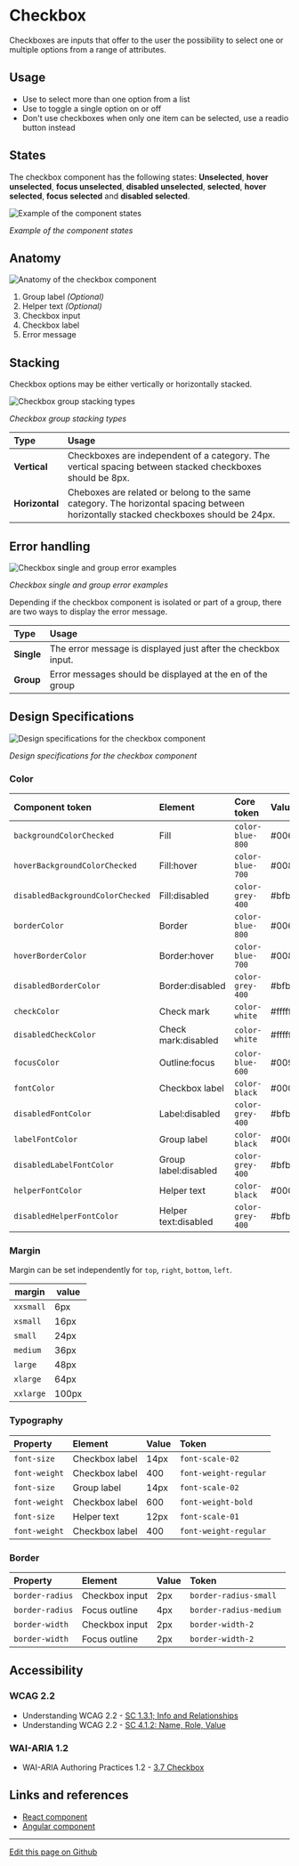 # Checkbox

Checkboxes are inputs that offer to the user the possibility to select one or multiple options from a range of attributes.

## Usage

* Use to select more than one option from a list
* Use to toggle a single option on or off
* Don't use checkboxes when only one item can be selected, use a readio button instead

## States

The checkbox component has the following states: **Unselected**, **hover unselected**, **focus unselected**, **disabled unselected**, **selected**, **hover selected**, **focus selected** and **disabled selected**.

![Example of the component states](images/checkbox_states.png)

_Example of the component states_

## Anatomy

![Anatomy of the checkbox component](images/checkbox_anatomy.png)

1. Group label _(Optional)_
2. Helper text _(Optional)_
3. Checkbox input
4. Checkbox label
5. Error message

## Stacking

Checkbox options may be either vertically or horizontally stacked.

![Checkbox group stacking types](images/checkbox_stack.png)

_Checkbox group stacking types_

| Type              | Usage                                                                                                                               |
| :---------------- | :-----------------------------------------------------------------------------------------------------------------------------------|
| **Vertical**      | Checkboxes are independent of a category. The vertical spacing between stacked checkboxes should be 8px.                            |
| **Horizontal**    | Cheboxes are related or belong to the same category. The horizontal spacing between horizontally stacked checkboxes should be 24px. |

## Error handling

![Checkbox single and group error examples](images/checkbox_error_handling.png)

_Checkbox single and group error examples_

Depending if the checkbox component is isolated or part of a group, there are two ways to display the error message.

| Type              | Usage                                                          |
| :---------------- | :------------------------------------------------------------- |
| **Single**        | The error message is displayed just after the checkbox input.  |
| **Group**         | Error messages should be displayed at the en of the group      |


## Design Specifications

![Design specifications for the checkbox component](images/checkbox_specs.png)

_Design specifications for the checkbox component_

### Color


| Component token                      | Element                           | Core token               | Value        |
| :----------------------------------- | :-------------------------------- | :----------------------- | :----------- |
| `backgroundColorChecked`             | Fill                              | `color-blue-800`         | #0067b3      |
| `hoverBackgroundColorChecked`        | Fill:hover                        | `color-blue-700`         | #0086e6      |
| `disabledBackgroundColorChecked`     | Fill:disabled                     | `color-grey-400`         | #bfbfbf      |
| `borderColor`                        | Border                            | `color-blue-800`         | #0067b3      |
| `hoverBorderColor`                   | Border:hover                      | `color-blue-700`         | #0086e6      |
| `disabledBorderColor`                | Border:disabled                   | `color-grey-400`         | #bfbfbf      |
| `checkColor`                         | Check mark                        | `color-white`            | #ffffff      |
| `disabledCheckColor`                 | Check mark:disabled               | `color-white`            | #ffffff      |
| `focusColor`                         | Outline:focus                     | `color-blue-600`         | #0095ff      |
| `fontColor`                          | Checkbox label                    | `color-black`            | #000000      |
| `disabledFontColor`                  | Label:disabled                    | `color-grey-400`         | #bfbfbf      |
| `labelFontColor`                     | Group label                       | `color-black`            | #000000      |
| `disabledLabelFontColor`             | Group label:disabled              | `color-grey-400`         | #bfbfbf      |
| `helperFontColor`                    | Helper text                       | `color-black`            | #000000      |
| `disabledHelperFontColor`            | Helper text:disabled              | `color-grey-400`         | #bfbfbf      |
### Margin

Margin can be set independently for `top`, `right`, `bottom`, `left`.

margin | value
-- | --
```xxsmall``` | 6px
```xsmall``` | 16px
```small``` | 24px
```medium``` | 36px
```large``` | 48px
```xlarge``` | 64px
```xxlarge``` | 100px

### Typography

| Property               | Element                | Value        | Token                   |
| :--------------------- | :--------------------- | :----------- | :---------------------- |
| `font-size`            | Checkbox label         | 14px         | `font-scale-02`         |
| `font-weight`          | Checkbox label         | 400          | `font-weight-regular`   |
| `font-size`            | Group label            | 14px         | `font-scale-02`         |
| `font-weight`          | Checkbox label         | 600          | `font-weight-bold`      |
| `font-size`            | Helper text            | 12px         | `font-scale-01`         |
| `font-weight`          | Checkbox label         | 400          | `font-weight-regular`   |

### Border

| Property               | Element            | Value      | Token                  |
| :--------------------- | :----------------- | :--------  | :--------------------- |
| `border-radius`        | Checkbox input     | 2px        | `border-radius-small`  |
| `border-radius`        | Focus outline      | 4px        | `border-radius-medium` |
| `border-width`         | Checkbox input     | 2px        | `border-width-2`       |
| `border-width`         | Focus outline      | 2px        | `border-width-2`       |

## Accessibility

### WCAG 2.2

* Understanding WCAG 2.2 - [SC 1.3.1; Info and Relationships](https://www.w3.org/WAI/WCAG22/Understanding/info-and-relationships.html)
* Understanding WCAG 2.2 - [SC 4.1.2: Name, Role, Value](https://www.w3.org/WAI/WCAG22/Understanding/name-role-value.html)

### WAI-ARIA 1.2

* WAI-ARIA Authoring Practices 1.2 - [3.7 Checkbox](https://www.w3.org/TR/wai-aria-practices-1.2/#checkbox)

## Links and references

- [React component]()
- [Angular component]()

____________________________________________________________

[Edit this page on Github](https://github.com/dxc-technology/halstack-style-guide/blob/master/guidelines/components/checkbox/README.md)
